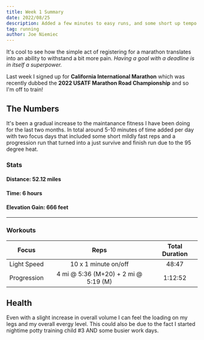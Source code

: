 ```yaml
---
title: Week 1 Summary
date: 2022/08/25
description: Added a few minutes to easy runs, and some short up tempo sets
tag: running
author: Joe Niemiec
---
```


It's cool to see how the simple act of registering for a marathon translates into an ability to withstand a bit more pain. *Having a goal with a deadline is in itself a superpower.*

Last week I signed up for **California International Marathon** which was recently dubbed the **2022 USATF Marathon Road Championship** and so I'm off to train!

## The Numbers

It's been a gradual increase to the maintanance fitness I have been doing for the last two months. In total around 5-10 minutes of time added per day with two focus days that included some short mildly fast reps and a progression run that turned into a just survive and finish run due to the 95 degree heat.

### Stats
#### **Distance:** 52.12 miles  

#### **Time:** 6 hours  

#### **Elevation Gain:** 666 feet  

---------------------------

### Workouts
| Focus       | Reps        | Total Duration |       
| :----:  | :----: | :----:  |
| Light Speed | 10 x 1 minute on/off| 48:47  |
| Progression  | 4 mi @ 5:36 (M+20) + 2 mi @ 5:19 (M)|     1:12:52    |

## Health

Even with a slight increase in overall volume I can feel the loading on my legs and my overall evergy level. This could also be due to the fact I started nightime potty training child #3 AND some busier work days.
